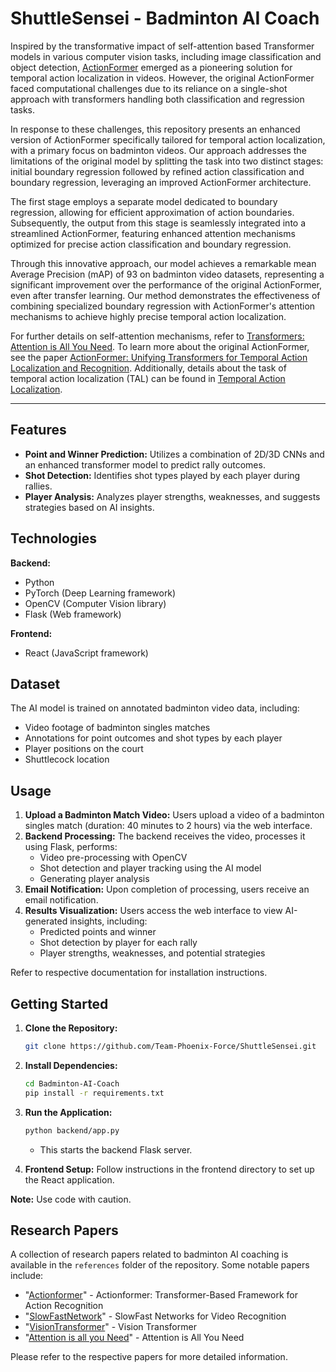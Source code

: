 # ShuttleSensei - Badminton AI Coach

Inspired by the transformative impact of self-attention based Transformer models in various computer vision tasks, including image classification and object detection, [ActionFormer](https://arxiv.org/abs/2110.02452) emerged as a pioneering solution for temporal action localization in videos. However, the original ActionFormer faced computational challenges due to its reliance on a single-shot approach with transformers handling both classification and regression tasks.

In response to these challenges, this repository presents an enhanced version of ActionFormer specifically tailored for temporal action localization, with a primary focus on badminton videos. Our approach addresses the limitations of the original model by splitting the task into two distinct stages: initial boundary regression followed by refined action classification and boundary regression, leveraging an improved ActionFormer architecture.

The first stage employs a separate model dedicated to boundary regression, allowing for efficient approximation of action boundaries. Subsequently, the output from this stage is seamlessly integrated into a streamlined ActionFormer, featuring enhanced attention mechanisms optimized for precise action classification and boundary regression.

Through this innovative approach, our model achieves a remarkable mean Average Precision (mAP) of 93 on badminton video datasets, representing a significant improvement over the performance of the original ActionFormer, even after transfer learning. Our method demonstrates the effectiveness of combining specialized boundary regression with ActionFormer's attention mechanisms to achieve highly precise temporal action localization.

For further details on self-attention mechanisms, refer to [Transformers: Attention is All You Need](https://arxiv.org/abs/1706.03762). To learn more about the original ActionFormer, see the paper [ActionFormer: Unifying Transformers for Temporal Action Localization and Recognition](https://arxiv.org/abs/2110.02452). Additionally, details about the task of temporal action localization (TAL) can be found in [Temporal Action Localization](https://arxiv.org/abs/2003.06814).

---



## Features

- **Point and Winner Prediction:** Utilizes a combination of 2D/3D CNNs and an enhanced transformer model to predict rally outcomes.
- **Shot Detection:** Identifies shot types played by each player during rallies.
- **Player Analysis:** Analyzes player strengths, weaknesses, and suggests strategies based on AI insights.

## Technologies

**Backend:**
- Python
- PyTorch (Deep Learning framework)
- OpenCV (Computer Vision library)
- Flask (Web framework)

**Frontend:**
- React (JavaScript framework)

## Dataset

The AI model is trained on annotated badminton video data, including:
- Video footage of badminton singles matches
- Annotations for point outcomes and shot types by each player
- Player positions on the court
- Shuttlecock location

## Usage

1. **Upload a Badminton Match Video:** Users upload a video of a badminton singles match (duration: 40 minutes to 2 hours) via the web interface.
2. **Backend Processing:** The backend receives the video, processes it using Flask, performs:
    - Video pre-processing with OpenCV
    - Shot detection and player tracking using the AI model
    - Generating player analysis
3. **Email Notification:** Upon completion of processing, users receive an email notification.
4. **Results Visualization:** Users access the web interface to view AI-generated insights, including:
    - Predicted points and winner
    - Shot detection by player for each rally
    - Player strengths, weaknesses, and potential strategies



Refer to respective documentation for installation instructions.

## Getting Started

1. **Clone the Repository:**
    ```bash
    git clone https://github.com/Team-Phoenix-Force/ShuttleSensei.git
    ```

2. **Install Dependencies:**
    ```bash
    cd Badminton-AI-Coach
    pip install -r requirements.txt
    ```

3. **Run the Application:**
    ```bash
    python backend/app.py
    ```

    - This starts the backend Flask server.

4. **Frontend Setup:**
    Follow instructions in the frontend directory to set up the React application.

**Note:** Use code with caution.

## Research Papers

A collection of research papers related to badminton AI coaching is available in the `references` folder of the repository. Some notable papers include:

- "[Actionformer](https://arxiv.org/abs/2202.07925)" - Actionformer: Transformer-Based Framework for Action Recognition
- "[SlowFastNetwork](https://arxiv.org/abs/1812.03982)" - SlowFast Networks for Video Recognition
- "[VisionTransformer](https://paperswithcode.com/method/vision-transformer)" - Vision Transformer
- "[Attention is all you Need](https://arxiv.org/abs/1706.03762)" - Attention is All You Need

Please refer to the respective papers for more detailed information.





